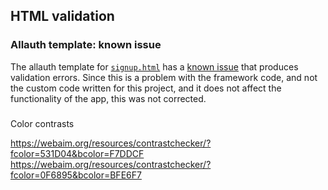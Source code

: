 ## HTML validation

### Allauth template: known issue

The allauth template for [`signup.html`](templates/account/signup.html) has a [known issue](https://code-institute-room.slack.com/archives/C026PTF46F5/p1711715226907449) that produces validation errors. Since this is a problem with the framework code, and not the custom code written for this project, and it does not affect the functionality of the app, this was not corrected. 

###

Color contrasts

https://webaim.org/resources/contrastchecker/?fcolor=531D04&bcolor=F7DDCF
https://webaim.org/resources/contrastchecker/?fcolor=0F6895&bcolor=BFE6F7